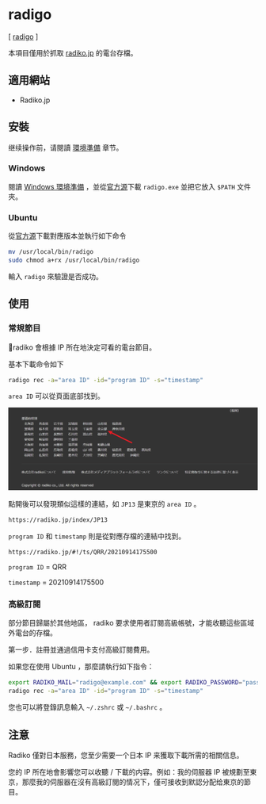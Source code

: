 # radigo

[ [radigo](https://github.com/yyoshiki41/radigo) ]

本項目僅用於抓取 [radiko.jp](https://radiko.jp) 的電台存檔。

## 適用網站

- Radiko.jp

## 安裝

继续操作前，请閱讀 [環境準備](/zh-tw/preparation/) 章节。

### Windows

閱讀 [Windows 環境準備](/zh-tw/preparation/) ，並從[官方源](https://github.com/yyoshiki41/radigo/releases/)下載 `radigo.exe` 並把它放入 `$PATH` 文件夾。

### Ubuntu

從[官方源](https://github.com/yyoshiki41/radigo/releases/)下載對應版本並執行如下命令

```bash
mv /usr/local/bin/radigo
sudo chmod a+rx /usr/local/bin/radigo
```

輸入 `radigo` 來驗證是否成功。

## 使用

### 常規節目

radiko 會根據 IP 所在地決定可看的電台節目。

基本下載命令如下

```bash
radigo rec -a="area ID" -id="program ID" -s="timestamp"
```

`area ID` 可以從頁面底部找到。

![footer](./radigo-0001.jpg)

點開後可以發現類似這樣的連結，如 `JP13` 是東京的 `area ID` 。

```bash
https://radiko.jp/index/JP13
```

`program ID` 和 `timestamp` 則是從對應存檔的連結中找到。

```
https://radiko.jp/#!/ts/QRR/20210914175500
```

`program ID` = QRR

`timestamp` = 20210914175500

### 高級訂閱

部分節目歸屬於其他地區， radiko 要求使用者訂閱高級帳號，才能收聽這些區域外電台的存檔。

第一步．註冊並通過信用卡支付高級訂閱費用。

如果您在使用 Ubuntu ，那麼請執行如下指令：

```bash
export RADIKO_MAIL="radigo@example.com" && export RADIKO_PASSWORD="password"
radigo rec -a="area ID" -id="program ID" -s="timestamp"
```

您也可以將登錄訊息輸入 `~/.zshrc` 或 `~/.bashrc` 。

## 注意

Radiko 僅對日本服務，您至少需要一个日本 IP 来獲取下載所需的相關信息。

您的 IP 所在地會影響您可以收聽 / 下載的内容。例如：我的伺服器 IP 被規劃至東京，那麼我的伺服器在沒有高級訂閱的情况下，僅可接收到默認分配给東京的節目。
